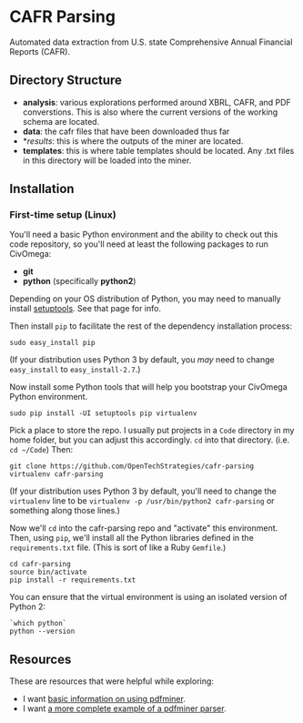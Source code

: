 # CAFR Parsing
Automated data extraction from U.S. state Comprehensive Annual Financial Reports (CAFR).

## Directory Structure
- **analysis**: various explorations performed around XBRL, CAFR, and PDF converstions.  This is also where the current versions of the working schema are located.
- **data**: the cafr files that have been downloaded thus far
- **results*: this is where the outputs of the miner are located.
- **templates**: this is where table templates should be located.  Any .txt files in this directory will be loaded into the miner.

## Installation

### First-time setup (Linux)

You'll need a basic Python environment and the ability to check out this
code repository, so you'll need at least the following packages to run CivOmega:

* **git**
* **python** (specifically **python2**)

Depending on your OS distribution of Python, you may need to manually install
[setuptools](https://pypi.python.org/pypi/setuptools). See that page for info.

Then install `pip` to facilitate the rest of the dependency installation
process:

`sudo easy_install pip`

(If your distribution uses Python 3 by default, you *may* need to change
`easy_install` to `easy_install-2.7`.)

Now install some Python tools that will help you bootstrap your CivOmega
Python environment.

```shell
sudo pip install -UI setuptools pip virtualenv
```

Pick a place to store the repo. I usually put projects in a `Code` directory
in my home folder, but you can adjust this accordingly. `cd` into that
directory. (i.e. `cd ~/Code`) Then:

```shell
git clone https://github.com/OpenTechStrategies/cafr-parsing
virtualenv cafr-parsing
```

(If your distribution uses Python 3 by default, you'll need to change the
`virtualenv` line to be `virtualenv -p /usr/bin/python2 cafr-parsing` or something
along those lines.)

Now we'll `cd` into the cafr-parsing repo and "activate" this environment.
Then, using `pip`, we'll install all the Python libraries defined in the
`requirements.txt` file. (This is sort of like a Ruby `Gemfile`.)

```shell
cd cafr-parsing
source bin/activate
pip install -r requirements.txt
```

You can ensure that the virtual environment is using an isolated version
of Python 2:

```shell
`which python`
python --version
```

## Resources
These are resources that were helpful while exploring:

- I want [basic information on using pdfminer](http://www.unixuser.org/~euske/python/pdfminer/programming.html).
- I want [a more complete example of a pdfminer parser](http://denis.papathanasiou.org/2010/08/04/extracting-text-images-from-pdf-files/).